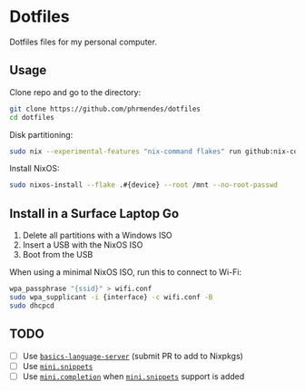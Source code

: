 # Dotfiles

Dotfiles files for my personal computer.

## Usage

Clone repo and go to the directory:

```sh
git clone https://github.com/phrmendes/dotfiles
cd dotfiles
```

Disk partitioning:

```sh
sudo nix --experimental-features "nix-command flakes" run github:nix-community/disko -- --mode disko ./hosts/shared/disko.nix --arg device '"/dev/{disk}"'
```

Install NixOS:

```sh
sudo nixos-install --flake .#{device} --root /mnt --no-root-passwd
```

## Install in a Surface Laptop Go

1. Delete all partitions with a Windows ISO
2. Insert a USB with the NixOS ISO
3. Boot from the USB

When using a minimal NixOS ISO, run this to connect to Wi-Fi:

```sh
wpa_passphrase "{ssid}" > wifi.conf
sudo wpa_supplicant -i {interface} -c wifi.conf -B
sudo dhcpcd
```

## TODO

- [ ] Use [`basics-language-server`](https://github.com/antonk52/basics-language-server) (submit PR to add to Nixpkgs)
- [ ] Use [`mini.snippets`](https://github.com/echasnovski/mini.nvim/blob/main/readmes/mini-snippets.md)
- [ ] Use [`mini.completion`](https://github.com/echasnovski/mini.nvim/blob/main/readmes/mini-completion.md) when [`mini.snippets`](https://github.com/echasnovski/mini.nvim/blob/main/readmes/mini-snippets.md) support is added
